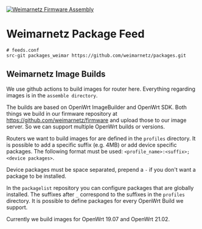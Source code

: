 [![Weimarnetz Firmware Assembly](https://github.com/weimarnetz/packages/actions/workflows/assemblefirmware.yml/badge.svg)](https://github.com/weimarnetz/packages/actions/workflows/assemblefirmware.yml)

# Weimarnetz Package Feed 

    # feeds.conf
    src-git packages_weimar https://github.com/weimarnetz/packages.git

## Weimarnetz Image Builds

We use github actions to build images for router here. Everything regarding images is in the `assemble directory`.

The builds are based on OpenWrt ImageBuilder and OpenWrt SDK. Both things we build in our firmware repository at https://github.com/weimarnetz/firmware and upload those to our image server. So we can support multiple OpenWrt builds or versions.

Routers we want to build images for are defined in the `profiles` directory. It is possible to add a specific suffix (e.g. 4MB) or add device specific packages. The following format must be used: `<profile_name>:<suffix>;<device packages>`.

Device packages must be space separated, prepend a `-` if you don't want a package to be installed.

In the `packagelist` repository you can configure packages that are globally installed. The suffixes after `_` correspond to the suffixes in the `profiles` directory. It is possible to define packages for every OpenWrt Build we support.

Currently we build images for OpenWrt 19.07 and OpenWrt 21.02.
